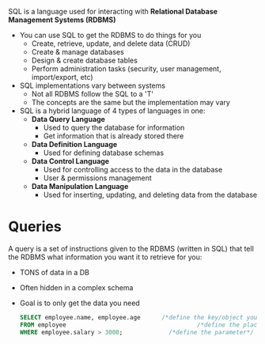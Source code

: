 SQL is a language used for interacting with **Relational Database Management Systems (RDBMS)**

- You can use SQL to get the RDBMS to do things for you
  - Create, retrieve, update, and delete data (CRUD)
  - Create & manage databases
  - Design & create database tables
  - Perform administration tasks (security, user management, import/export, etc)
- SQL implementations vary between systems
  - Not all RDBMS follow the SQL to a 'T'
  - The concepts are the same but the implementation may vary
- SQL is a hybrid language of 4 types of languages in one:
  - **Data Query Language**
    - Used to query the database for information
    - Get information that is already stored there
  - **Data Definition Language**
    - Used for defining database schemas
  - **Data Control Language**
    - Used for controlling access to the data in the database
    - User & permissions management
  - **Data Manipulation Language**
    - Used for inserting, updating, and deleting data from the database

<h1>Queries</h1>
A query is a set of instructions given to the RDBMS (written in SQL) that tell the RDBMS what information you want it to retrieve for you:

- TONS of data in a DB
- Often hidden in a complex schema
- Goal is to only get the data you need

  ```sql
  SELECT employee.name, employee.age 	  /*define the key/object you're looking for*/
  FROM employee 						            /*define the place you want to retreive the data frome*/
  WHERE employee.salary > 3000; 		    /*define the parameter*/
  ```

